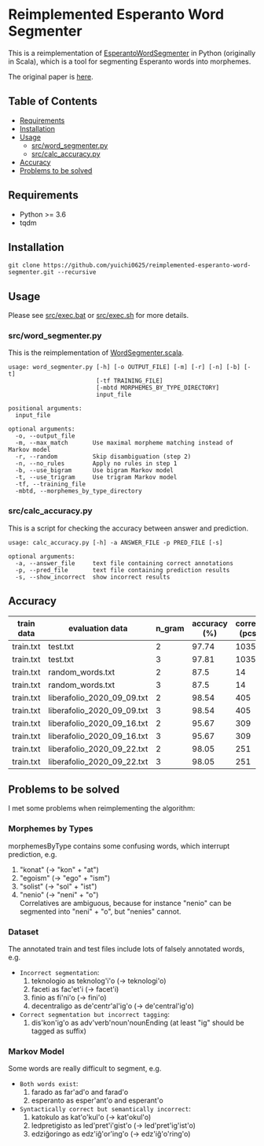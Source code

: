 # Reimplemented Esperanto Word Segmenter
This is a reimplementation of [EsperantoWordSegmenter](https://github.com/tguinard/EsperantoWordSegmenter) in Python (originally in Scala), which is a tool for segmenting Esperanto words into morphemes.

The original paper is [here](https://ufal.mff.cuni.cz/pbml/105/art-guinard.pdf).

## Table of Contents
- [Requirements](#Requirements)
- [Installation](#Installation)
- [Usage](#Usage)
    - [src/word_segmenter.py](#srcword_segmenterpy)
    - [src/calc_accuracy.py](#srccalc_accuracypy)
- [Accuracy](#Accuracy)
- [Problems to be solved](#Problems-to-be-solved)

## Requirements
- Python >= 3.6
- tqdm

## Installation
```
git clone https://github.com/yuichi0625/reimplemented-esperanto-word-segmenter.git --recursive
```

## Usage
Please see [src/exec.bat](src/exec.bat) or [src/exec.sh](src/exec.sh) for more details.

### src/word_segmenter.py
This is the reimplementation of [WordSegmenter.scala](https://github.com/tguinard/EsperantoWordSegmenter/blob/230cea85c7ed9a3e72962bf14385309cb41affd6/src/WordSegmenter.scala).
```
usage: word_segmenter.py [-h] [-o OUTPUT_FILE] [-m] [-r] [-n] [-b] [-t]
                         [-tf TRAINING_FILE]
                         [-mbtd MORPHEMES_BY_TYPE_DIRECTORY]
                         input_file

positional arguments:
  input_file

optional arguments:
  -o, --output_file
  -m, --max_match       Use maximal morpheme matching instead of Markov model
  -r, --random          Skip disambiguation (step 2)
  -n, --no_rules        Apply no rules in step 1
  -b, --use_bigram      Use bigram Markov model
  -t, --use_trigram     Use trigram Markov model
  -tf, --training_file
  -mbtd, --morphemes_by_type_directory
```

### src/calc_accuracy.py
This is a script for checking the accuracy between answer and prediction.
```
usage: calc_accuracy.py [-h] -a ANSWER_FILE -p PRED_FILE [-s]

optional arguments:
  -a, --answer_file     text file containing correct annotations
  -p, --pred_file       text file containing prediction results
  -s, --show_incorrect  show incorrect results
```

## Accuracy
| train data | evaluation data | n_gram | accuracy (%) | correct (pcs) | incorrect (pcs) |
| --- | --- | --- | --- | --- | --- |
| train.txt | test.txt | 2 | 97.74 | 10352 | 239 |
| train.txt | test.txt | 3 | 97.81 | 10359 | 232 |
| train.txt | random_words.txt | 2 | 87.5 | 14 | 2 |
| train.txt | random_words.txt | 3 | 87.5 | 14 | 2 |
| train.txt | liberafolio_2020_09_09.txt | 2 | 98.54 | 405 | 6 |
| train.txt | liberafolio_2020_09_09.txt | 3 | 98.54 | 405 | 6 |
| train.txt | liberafolio_2020_09_16.txt | 2 | 95.67 | 309 | 14 |
| train.txt | liberafolio_2020_09_16.txt | 3 | 95.67 | 309 | 14 |
| train.txt | liberafolio_2020_09_22.txt | 2 | 98.05 | 251 | 5 |
| train.txt | liberafolio_2020_09_22.txt | 3 | 98.05 | 251 | 5 |

## Problems to be solved
I met some problems when reimplementing the algorithm:

### Morphemes by Types
morphemesByType contains some confusing words, which interrupt prediction, e.g.  
1. "konat" (-> "kon" + "at")
1. "egoism" (-> "ego" + "ism")
1. "solist" (-> "sol" + "ist")
1. "nenio" (-> "neni" + "o")  
    Correlatives are ambiguous, because for instance "nenio" can be segmented into "neni" + "o", but "nenies" cannot.

### Dataset
The annotated train and test files include lots of falsely annotated words, e.g.  
- `Incorrect segmentation`:
    1. teknologio as teknolog'i'o (-> teknologi'o)
    1. faceti as fac'et'i (-> facet'i)
    1. finio as fi'ni'o (-> fini'o)
    1. decentraligo as de'centr'al'ig'o (-> de'central'ig'o)
- `Correct segmentation but incorrect tagging`:
    1. dis'kon'ig'o as adv'verb'noun'nounEnding (at least "ig" should be tagged as suffix)

### Markov Model
Some words are really difficult to segment, e.g.  
- `Both words exist`:
    1. farado as far'ad'o and farad'o
    1. esperanto as esper'ant'o and esperant'o
- `Syntactically correct but semantically incorrect`:
    1. katokulo as kat'o'kul'o (-> kat'okul'o)
    1. ledpretigisto as led'pret'i'gist'o (-> led'pret'ig'ist'o)
    1. edziĝoringo as edz'iĝ'or'ing'o (-> edz'iĝ'o'ring'o)
